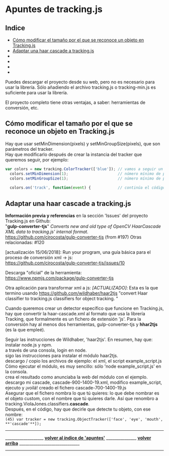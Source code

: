 # Apuntes de tracking.js

## Indice
 - [Cómo modificar el tamaño por el que se reconoce un objeto en Tracking.js](#cómo-modificar-el-tamaño-por-el-que-se-reconoce-un-objeto-en-Trackingjs)  
 - [Adaptar una haar cascade a tracking.js](#adaptar-haar-cascade-a-tracking)  
 - [](#)  
 - [](#)  
 - [](#)  
 - [](#)  

Puedes descargar el proyecto desde su web, pero no es necesario para usar la librería. Sólo añadiendo el archivo tracking.js o tracking-min.js es suficiente para usar la librería.  

El proyecto completo tiene otras ventajas, a saber: herramientas de conversión, etc.  

## Cómo modificar el tamaño por el que se reconoce un objeto en Tracking.js
Hay que usar setMinDimension(pixels) y setMinGroupSize(pixels), que son parámetros del tracker.  
Hay que modificarlo después de crear la instancia del tracker que queremos seguir, por ejemplo:  
```javascript
var colors = new tracking.ColorTracker(['blue']); // vamos a seguir un color azul
  colors.setMinDimension(1);                      // número mínimo de pixels del color
  colors.setMinGroupSize(1);                      // número mínimo de pixles conectados del mismo color
  
  colors.on('track', function(event) {            // continúa el código...  
```

## Adaptar una haar cascade a tracking.js  
**Información previa y referencias** en la sección 'Issues' del proyecto Tracking.js en Github:  
"__gulp-converter-tjs__" _Converts new and old type of OpenCV HaarCascade XML data to tracking.js' internal format._  
https://github.com/cirocosta/gulp-converter-tjs  (from #197)  Otras relacionadas: #120

[actualización 15/06/2018]:  Run your program, una guía básica para el proceso de conversión xml -> js:  
https://github.com/cirocosta/gulp-converter-tjs/issues/10  

Descarga "oficial" de la herramienta: https://www.npmjs.com/package/gulp-converter-tjs  

Otra aplicación para transformar xml a js:  _[ACTUALIZADO]_: Esta es la que termino usando  https://github.com/wildhaber/haar2tjs  "convert Haar classifier to tracking.js classifiers for object tracking. "  

Cuando queremos crear un detector específico que funcione en Tracking.js, hay que convertir la haar-cascade.xml al formato que usa la librería Tracking, que formalmente es un fichero de extensión 'js'. Para la conversión hay al menos dos herramientas, gulp-converter-tjs y **hhar2tjs** (es la que empleé).  

Seguir las instrucciones de Wildhaber, 'haar2tjs'. En resumen, hay que:  
instalar node.js y npm.  
a través de una consola, login en node.  
sigo las instrucciones para instalar el módulo haar2tjs.  
descargo / copio los archivos de ejemplo: el xml, el script example_script.js  
Cómo ejecutar el módulo, es muy sencillo: sólo 'node example_script.js' en la consola.  
crea el resultado como anunciaba la web del módulo con el ejemplo.  
descargo mi cascade, cascade-900-1400-19.xml, modifico example_script, ejecuto y ¡voilá! creado el fichero cascade-700-1400-19.js  
Asegurar que el fichero nombra lo que tú quieres:  lo que debe nombrar es el objeto custom, con el nombre que tú quieres darle. Así que renombro a tracking.ViolaJones.classifiers.__cascade__.  
Después, en el código, hay que decirle que detecte tu objeto, con ese nombre:  
```(45) var tracker = new tracking.ObjectTracker(['face', 'eye', 'mouth', **'cascade'**]);```



_____
___________________ **[volver al índice de 'apuntes'](https://github.com/luisgentil/apuntes/blob/master/README.md)** _______________ **[volver arriba](#apuntes-de-trackingjs)** ______________________________
_____
